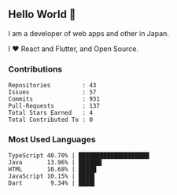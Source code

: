 ## Hello World 👋

I am a developer of web apps and other in Japan.

I ❤️ React and Flutter, and Open Source.

### Contributions

    Repositories         : 43
    Issues               : 57
    Commits              : 931
    Pull-Requests        : 137
    Total Stars Earned   : 4
    Total Contributed To : 0

### Most Used Languages

    TypeScript 40.70% | ████████████████████
    Java       13.96% | ██████▌
    HTML       10.68% | █████
    JavaScript 10.15% | ████▌
    Dart        9.34% | ████▌
